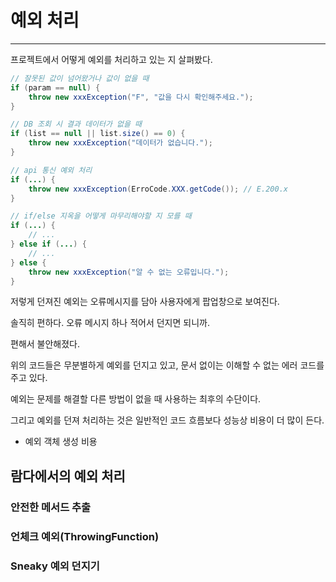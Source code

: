 # 예외 처리

---

프로젝트에서 어떻게 예외를 처리하고 있는 지 살펴봤다.

```java
// 잘못된 값이 넘어왔거나 값이 없을 때
if (param == null) {
    throw new xxxException("F", "값을 다시 확인해주세요.");
}

// DB 조회 시 결과 데이터가 없을 때
if (list == null || list.size() == 0) {
    throw new xxxException("데이터가 없습니다.");
}

// api 통신 예외 처리
if (...) {
    throw new xxxException(ErroCode.XXX.getCode()); // E.200.x    
}

// if/else 지옥을 어떻게 마무리해야할 지 모를 때
if (...) {
    // ...
} else if (...) {
    // ...
} else {
    throw new xxxException("알 수 없는 오류입니다.");   
}
```

저렇게 던져진 예외는 오류메시지를 담아 사용자에게 팝업창으로 보여진다.

솔직히 편하다. 오류 메시지 하나 적어서 던지면 되니까.

편해서 불안해졌다. 

위의 코드들은 무분별하게 예외를 던지고 있고, 문서 없이는 이해할 수 없는 에러 코드를 주고 있다.

예외는 문제를 해결할 다른 방법이 없을 때 사용하는 최후의 수단이다.

그리고 예외를 던져 처리하는 것은 일반적인 코드 흐름보다 성능상 비용이 더 많이 든다.
- 예외 객체 생성 비용

## 람다에서의 예외 처리

### 안전한 메서드 추출

### 언체크 예외(ThrowingFunction)

### Sneaky 예외 던지기